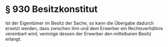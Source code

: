 # § 930 Besitzkonstitut
Ist der Eigentümer im Besitz der Sache, so kann die Übergabe dadurch ersetzt werden, dass zwischen ihm und dem Erwerber ein Rechtsverhältnis vereinbart wird, vermöge dessen der Erwerber den mittelbaren Besitz erlangt.